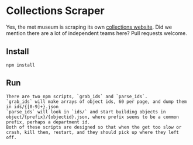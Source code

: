 Collections Scraper
===================

Yes, the met museum is scraping its own [collections website][1]. Did we mention there are a lot of independent teams here? Pull requests welcome.

Install
-------

    npm install

Run
---
    There are two npm scripts, `grab_ids` and `parse_ids`.
    `grab_ids` will make arrays of object ids, 60 per page, and dump them in ids/{[0-9]+}.json
    `parse_ids` will look in `ids/` and start building objects in object/{prefix}/{objectid}.json, where prefix seems to be a common prefix, perhaps a department id.
    Both of these scripts are designed so that when the get too slow or crash, kill them, restart, and they should pick up where they left off.

[1]: http://www.metmuseum.org/collections/
